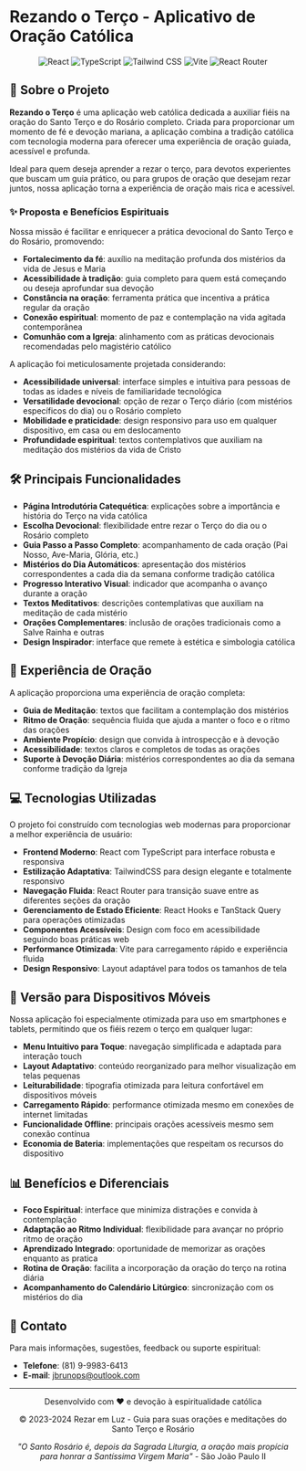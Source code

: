 # Rezando o Terço - Aplicativo de Oração Católica

<div align="center">
  <img src="https://img.shields.io/badge/React-61DAFB?style=for-the-badge&logo=react&logoColor=black" alt="React" />
  <img src="https://img.shields.io/badge/TypeScript-3178C6?style=for-the-badge&logo=typescript&logoColor=white" alt="TypeScript" />
  <img src="https://img.shields.io/badge/TailwindCSS-38B2AC?style=for-the-badge&logo=tailwind-css&logoColor=white" alt="Tailwind CSS" />
  <img src="https://img.shields.io/badge/Vite-646CFF?style=for-the-badge&logo=vite&logoColor=white" alt="Vite" />
  <img src="https://img.shields.io/badge/React_Router-CA4245?style=for-the-badge&logo=react-router&logoColor=white" alt="React Router" />
</div>

## 📖 Sobre o Projeto

**Rezando o Terço** é uma aplicação web católica dedicada a auxiliar fiéis na oração do Santo Terço e do Rosário completo. Criada para proporcionar um momento de fé e devoção mariana, a aplicação combina a tradição católica com tecnologia moderna para oferecer uma experiência de oração guiada, acessível e profunda.

Ideal para quem deseja aprender a rezar o terço, para devotos experientes que buscam um guia prático, ou para grupos de oração que desejam rezar juntos, nossa aplicação torna a experiência de oração mais rica e acessível.

### ✨ Proposta e Benefícios Espirituais

Nossa missão é facilitar e enriquecer a prática devocional do Santo Terço e do Rosário, promovendo:

- **Fortalecimento da fé**: auxílio na meditação profunda dos mistérios da vida de Jesus e Maria
- **Acessibilidade à tradição**: guia completo para quem está começando ou deseja aprofundar sua devoção
- **Constância na oração**: ferramenta prática que incentiva a prática regular da oração
- **Conexão espiritual**: momento de paz e contemplação na vida agitada contemporânea
- **Comunhão com a Igreja**: alinhamento com as práticas devocionais recomendadas pelo magistério católico

A aplicação foi meticulosamente projetada considerando:

- **Acessibilidade universal**: interface simples e intuitiva para pessoas de todas as idades e níveis de familiaridade tecnológica
- **Versatilidade devocional**: opção de rezar o Terço diário (com mistérios específicos do dia) ou o Rosário completo
- **Mobilidade e praticidade**: design responsivo para uso em qualquer dispositivo, em casa ou em deslocamento
- **Profundidade espiritual**: textos contemplativos que auxiliam na meditação dos mistérios da vida de Cristo

## 🛠️ Principais Funcionalidades

- **Página Introdutória Catequética**: explicações sobre a importância e história do Terço na vida católica
- **Escolha Devocional**: flexibilidade entre rezar o Terço do dia ou o Rosário completo
- **Guia Passo a Passo Completo**: acompanhamento de cada oração (Pai Nosso, Ave-Maria, Glória, etc.)
- **Mistérios do Dia Automáticos**: apresentação dos mistérios correspondentes a cada dia da semana conforme tradição católica
- **Progresso Interativo Visual**: indicador que acompanha o avanço durante a oração
- **Textos Meditativos**: descrições contemplativas que auxiliam na meditação de cada mistério
- **Orações Complementares**: inclusão de orações tradicionais como a Salve Rainha e outras
- **Design Inspirador**: interface que remete à estética e simbologia católica

## 🙏 Experiência de Oração

A aplicação proporciona uma experiência de oração completa:

- **Guia de Meditação**: textos que facilitam a contemplação dos mistérios
- **Ritmo de Oração**: sequência fluida que ajuda a manter o foco e o ritmo das orações
- **Ambiente Propício**: design que convida à introspecção e à devoção
- **Acessibilidade**: textos claros e completos de todas as orações
- **Suporte à Devoção Diária**: mistérios correspondentes ao dia da semana conforme tradição da Igreja

## 💻 Tecnologias Utilizadas

O projeto foi construído com tecnologias web modernas para proporcionar a melhor experiência de usuário:

- **Frontend Moderno**: React com TypeScript para interface robusta e responsiva
- **Estilização Adaptativa**: TailwindCSS para design elegante e totalmente responsivo
- **Navegação Fluida**: React Router para transição suave entre as diferentes seções da oração
- **Gerenciamento de Estado Eficiente**: React Hooks e TanStack Query para operações otimizadas
- **Componentes Acessíveis**: Design com foco em acessibilidade seguindo boas práticas web
- **Performance Otimizada**: Vite para carregamento rápido e experiência fluida
- **Design Responsivo**: Layout adaptável para todos os tamanhos de tela

## 📱 Versão para Dispositivos Móveis

Nossa aplicação foi especialmente otimizada para uso em smartphones e tablets, permitindo que os fiéis rezem o terço em qualquer lugar:

- **Menu Intuitivo para Toque**: navegação simplificada e adaptada para interação touch
- **Layout Adaptativo**: conteúdo reorganizado para melhor visualização em telas pequenas
- **Leiturabilidade**: tipografia otimizada para leitura confortável em dispositivos móveis
- **Carregamento Rápido**: performance otimizada mesmo em conexões de internet limitadas
- **Funcionalidade Offline**: principais orações acessíveis mesmo sem conexão contínua
- **Economia de Bateria**: implementações que respeitam os recursos do dispositivo

## 📊 Benefícios e Diferenciais

- **Foco Espiritual**: interface que minimiza distrações e convida à contemplação
- **Adaptação ao Ritmo Individual**: flexibilidade para avançar no próprio ritmo de oração
- **Aprendizado Integrado**: oportunidade de memorizar as orações enquanto as pratica
- **Rotina de Oração**: facilita a incorporação da oração do terço na rotina diária
- **Acompanhamento do Calendário Litúrgico**: sincronização com os mistérios do dia

## 📱 Contato

Para mais informações, sugestões, feedback ou suporte espiritual:

- **Telefone**: (81) 9-9983-6413
- **E-mail**: jbrunops@outlook.com

---

<div align="center">
  <p>Desenvolvido com ❤️ e devoção à espiritualidade católica</p>
  <p>© 2023-2024 Rezar em Luz - Guia para suas orações e meditações do Santo Terço e Rosário</p>
  <p><em>"O Santo Rosário é, depois da Sagrada Liturgia, a oração mais propícia para honrar a Santíssima Virgem Maria"</em> - São João Paulo II</p>
</div>
